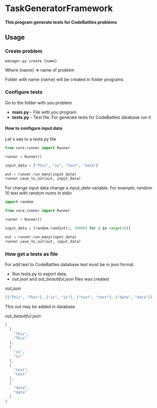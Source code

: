 # TaskGeneratorFramework

#### This program generate tests for CodeBattles problems

## Usage

### Create problem

```commandline
manager.py create {name}
```

Where {name} => name of problem

Folder with name {name} will be created in folder programs

### Configure tests

Go to the folder with you problem

- **main.py** - File with you program
- **tests.py** - Test file. For generate tests for CodeBattles database run it

#### How to configure input data

Let`s see to a tests.py file

```python
from core.runner import Runner

runner = Runner()

input_data = ["This", "is", "test", "data"]

out = runner.run_many(input_data)
runner.save_to_out(out, input_data)

```

For change input data change a *input_data* variable.
For example, random 10 test with random nums in stdin

```python
import random

from core.runner import Runner

runner = Runner()

input_data = [random.randint(1, 10000) for i in range(10)]

out = runner.run_many(input_data)
runner.save_to_out(out, input_data)

```

### How get a tests as file
For add test to CodeBattles database test must be in json format.

- Run tests.py to export data. 
- *out.json* and *out_beautiful.json* files was created

*out.json*
```json
[["This", "This"], ["is", "is"], ["test", "test"], ["data", "data"]]
```
This out may be added in database

*out_beautiful.json*
```json
[
  [
    "This",
    "This"
  ],
  [
    "is",
    "is"
  ],
  [
    "test",
    "test"
  ],
  [
    "data",
    "data"
  ]
]
```